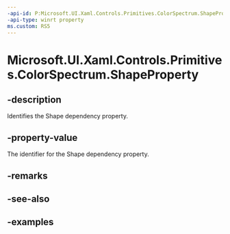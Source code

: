 ```yaml
---
-api-id: P:Microsoft.UI.Xaml.Controls.Primitives.ColorSpectrum.ShapeProperty
-api-type: winrt property
ms.custom: RS5
---
```

<!-- Property syntax.
public DependencyProperty ShapeProperty { get; }
-->

# Microsoft.UI.Xaml.Controls.Primitives.ColorSpectrum.ShapeProperty


## -description

Identifies the Shape dependency property.


## -property-value

The identifier for the Shape dependency property.


## -remarks


## -see-also


## -examples


